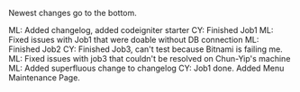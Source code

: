 Newest changes go to the bottom.

ML: Added changelog, added codeigniter starter
CY: Finished Job1
ML: Fixed issues with Job1 that were doable without DB connection
ML: Finished Job2
CY: Finished Job3, can't test because Bitnami is failing me.
ML: Fixed issues with job3 that couldn't be resolved on Chun-Yip's machine
ML: Added superfluous change to changelog
CY: Job1 done. Added Menu Maintenance Page.